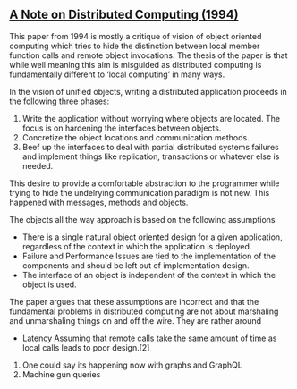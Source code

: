 ## [A Note on Distributed Computing (1994) ](http://citeseerx.ist.psu.edu/viewdoc/summary?doi=10.1.1.41.7628)

This paper from 1994 is mostly a critique of vision of object oriented computing which tries to hide the distinction between local member function calls and remote object invocations. The thesis of the paper is that while well meaning this aim is misguided as distributed computing is fundamentally different to ‘local computing’ in many ways.

In the vision of unified objects, writing a distributed application proceeds in the following three phases:

1. Write the application without worrying where objects are located. The focus is on hardening the interfaces between objects.
2. Concretize the object locations and communication methods.
3. Beef up the interfaces to deal with partial distributed systems failures and implement things like replication, transactions or whatever else is needed.

This desire to provide a comfortable abstraction to the programmer while trying to hide the undelrying communication paradigm is not new. This happened with messages, methods and objects.

The objects all the way approach is based on the following assumptions
* There is a single natural object oriented design for a given application, regardless of the context in which the application is deployed.
* Failure and Performance Issues are tied to the implementation of the components and should be left out of implementation design.
* The interface of an object is independent of the context in which the object is used.

The paper argues that these assumptions are incorrect and that the fundamental problems in distributed computing are not about marshaling and unmarshaling things on and off the wire.
They are rather around
* Latency 
Assuming that remote calls take the same amount of time as local calls leads to poor design.[2] 






1. One could say its happening now with graphs and GraphQL
2. Machine gun queries
